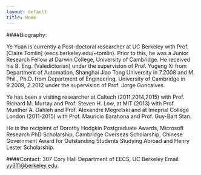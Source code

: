 ```yaml
---
layout: default
title: Home
---
```


####Biography:

Ye Yuan is currently a Post-doctoral researcher at UC Berkeley with Prof. [Claire Tomlin] (eecs.berkeley.edu/~tomlin). Prior to this, he was a Junior Research Fellow at Darwin College, University of Cambridge. He received his B. Eng. (Valedictorian) under the supervision of Prof. Yugeng Xi from Department of Automation, Shanghai Jiao Tong University in 7.2008 and M. Phil., Ph.D. from Department of Engineering, University of Cambridge in 9.2009, 2.2012 under the supervision of Prof. Jorge Goncalves. 

Ye has been a visiting researcher at Caltech (2011,2014,2015) with Prof. Richard M. Murray and Prof. Steven H. Low, at MIT (2013) with Prof. Munther A. Dahleh and Prof. Alexandre Megretski and at Imeprial College London (2011-2015) with Prof. Mauricio Barahona and Prof. Guy-Bart Stan. 

He is the recipient of Dorothy Hodgkin Postgraduate Awards, Microsoft Research PhD Scholarship, Cambridge Overseas Scholarship, Chinese Government Award for Outstanding Students Studying Abroad and Henry Lester Scholarship.



####Contact:
307 Cory Hall 
Department of EECS, UC Berkeley 
Email: yy311@berkeley.edu.

